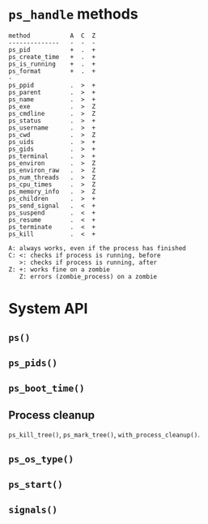 
# `ps_handle` methods

```
method           A  C  Z
--------------   -  -  -
ps_pid           +  .  +
ps_create_time   +  .  +
ps_is_running    +  .  +
ps_format        +  .  +
-
ps_ppid          .  >  +
ps_parent        .  >  +
ps_name          .  >  +
ps_exe           .  >  Z
ps_cmdline       .  >  Z
ps_status        .  >  +
ps_username      .  >  +
ps_cwd           .  >  Z
ps_uids          .  >  +
ps_gids          .  >  +
ps_terminal      .  >  +
ps_environ       .  >  Z
ps_environ_raw   .  >  Z
ps_num_threads   .  >  Z
ps_cpu_times     .  >  Z
ps_memory_info   .  >  Z
ps_children      .  >  +
ps_send_signal   .  <  +
ps_suspend       .  <  +
ps_resume        .  <  +
ps_terminate     .  <  +
ps_kill          .  <  +
```

```
A: always works, even if the process has finished
C: <: checks if process is running, before
   >: checks if process is running, after
Z: +: works fine on a zombie
   Z: errors (zombie_process) on a zombie
```

# System API

## `ps()`

## `ps_pids()`

## `ps_boot_time()`

## Process cleanup

`ps_kill_tree()`, `ps_mark_tree()`,  `with_process_cleanup()`.

## `ps_os_type()`

## `ps_start()`

## `signals()`

